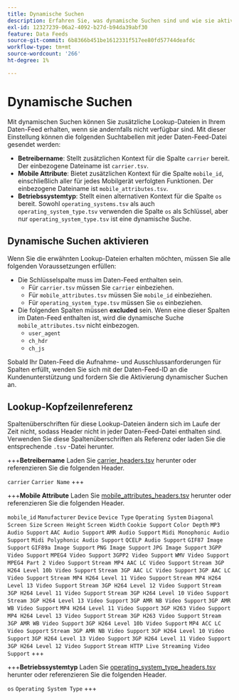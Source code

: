```yaml
---
title: Dynamische Suchen
description: Erfahren Sie, was dynamische Suchen sind und wie sie aktiviert werden. Enthält Träger, Attribute für Mobilgeräte und Betriebssystemtypen.
exl-id: 12327239-06a2-4092-b27d-b94da39abf30
feature: Data Feeds
source-git-commit: 6b8366b451be1612331f517ee80fd57744deafdc
workflow-type: tm+mt
source-wordcount: '266'
ht-degree: 1%

---
```


# Dynamische Suchen

Mit dynamischen Suchen können Sie zusätzliche Lookup-Dateien in Ihrem Daten-Feed erhalten, wenn sie andernfalls nicht verfügbar sind. Mit dieser Einstellung können die folgenden Suchtabellen mit jeder Daten-Feed-Datei gesendet werden:

* **Betreibername**: Stellt zusätzlichen Kontext für die Spalte `carrier` bereit. Der einbezogene Dateiname ist `carrier.tsv`.
* **Mobile Attribute**: Bietet zusätzlichen Kontext für die Spalte `mobile_id`, einschließlich aller für jedes Mobilgerät verfolgten Funktionen. Der einbezogene Dateiname ist `mobile_attributes.tsv`.
* **Betriebssystemtyp**: Stellt einen alternativen Kontext für die Spalte `os` bereit. Sowohl `operating_systems.tsv` als auch `operating_system_type.tsv` verwenden die Spalte `os` als Schlüssel, aber nur `operating_system_type.tsv` ist eine dynamische Suche.

## Dynamische Suchen aktivieren

Wenn Sie die erwähnten Lookup-Dateien erhalten möchten, müssen Sie alle folgenden Voraussetzungen erfüllen:

* Die Schlüsselspalte muss im Daten-Feed enthalten sein.
   * Für `carrier.tsv` müssen Sie `carrier` einbeziehen.
   * Für `mobile_attributes.tsv` müssen Sie `mobile_id` einbeziehen.
   * Für `operating_system_type.tsv` müssen Sie `os` einbeziehen.
* Die folgenden Spalten müssen **excluded** sein. Wenn eine dieser Spalten im Daten-Feed enthalten ist, wird die dynamische Suche `mobile_attributes.tsv` nicht einbezogen.
   * `user_agent`
   * `ch_hdr`
   * `ch_js`

Sobald Ihr Daten-Feed die Aufnahme- und Ausschlussanforderungen für Spalten erfüllt, wenden Sie sich mit der Daten-Feed-ID an die Kundenunterstützung und fordern Sie die Aktivierung dynamischer Suchen an.

## Lookup-Kopfzeilenreferenz

Spaltenüberschriften für diese Lookup-Dateien ändern sich im Laufe der Zeit nicht, sodass Header nicht in jeder Daten-Feed-Datei enthalten sind. Verwenden Sie diese Spaltenüberschriften als Referenz oder laden Sie die entsprechende `.tsv` -Datei herunter.

+++**Betreibername**
Laden Sie [carrier_headers.tsv](assets/carrier_headers.tsv) herunter oder referenzieren Sie die folgenden Header.

`carrier`
`Carrier Name`
+++

+++**Mobile Attribute**
Laden Sie [mobile_attributes_headers.tsv](assets/mobile_attributes_headers.tsv) herunter oder referenzieren Sie die folgenden Header.

`mobile_id`
`Manufacturer`
`Device`
`Device Type`
`Operating System`
`Diagonal Screen Size`
`Screen Height`
`Screen Width`
`Cookie Support`
`Color Depth`
`MP3 Audio Support`
`AAC Audio Support`
`AMR Audio Support`
`Midi Monophonic Audio Support`
`Midi Polyphonic Audio Support`
`QCELP Audio Support`
`GIF87 Image Support`
`GIF89a Image Support`
`PNG Image Support`
`JPG Image Support`
`3GPP Video Support`
`MPEG4 Video Support`
`3GPP2 Video Support`
`WMV Video Support`
`MPEG4 Part 2 Video Support`
`Stream MP4 AAC LC Video Support`
`Stream 3GP H264 Level 10b Video Support`
`Stream 3GP AAC LC Video Support`
`3GP AAC LC Video Support`
`Stream MP4 H264 Level 11 Video Support`
`Stream MP4 H264 Level 13 Video Support`
`Stream 3GP H264 Level 12 Video Support`
`Stream 3GP H264 Level 11 Video Support`
`Stream 3GP H264 Level 10 Video Support`
`Stream 3GP H264 Level 13 Video Support`
`3GP AMR NB Video Support`
`3GP AMR WB Video Support`
`MP4 H264 Level 11 Video Support`
`3GP H263 Video Support`
`MP4 H264 Level 13 Video Support`
`Stream 3GP H263 Video Support`
`Stream 3GP AMR WB Video Support`
`3GP H264 Level 10b Video Support`
`MP4 ACC LC Video Support`
`Stream 3GP AMR NB Video Support`
`3GP H264 Level 10 Video Support`
`3GP H264 Level 13 Video Support`
`3GP H264 Level 11 Video Support`
`3GP H264 Level 12 Video Support`
`Stream HTTP Live Streaming Video Support`
+++

+++**Betriebssystemtyp**
Laden Sie [operating_system_type_headers.tsv](assets/operating_system_type_headers.tsv) herunter oder referenzieren Sie die folgenden Header.

`os`
`Operating System Type`
+++
